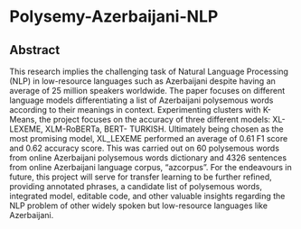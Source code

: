 # Polysemy-Azerbaijani-NLP

## **Abstract**

This research implies the challenging task of Natural Language Processing (NLP) in low-resource languages such as Azerbaijani despite having an average of 25 million speakers worldwide. The paper focuses on different language models differentiating a list of Azerbaijani polysemous words according to their meanings in context. Experimenting clusters with K-Means, the project focuses on the accuracy of three different models: XL-LEXEME, XLM-RoBERTa, BERT- TURKISH. Ultimately being chosen as the most promising model, XL_LEXEME performed an average of 0.61 F1 score and 0.62 accuracy score. This was carried out on 60 polysemous words from online Azerbaijani polysemous words dictionary and 4326 sentences from online Azerbaijani language corpus, “azcorpus”. For the endeavours in future, this project will serve for transfer learning to be further refined, providing annotated phrases, a candidate list of polysemous words, integrated model, editable code, and other valuable insights regarding the NLP problem of other widely spoken but low-resource languages like Azerbaijani.
